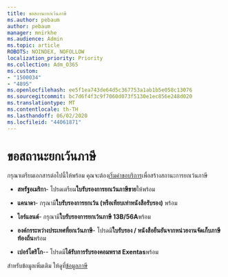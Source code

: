 ```yaml
---
title: ขอสถานะยกเว้นภาษี
ms.author: pebaum
author: pebaum
manager: mnirkhe
ms.audience: Admin
ms.topic: article
ROBOTS: NOINDEX, NOFOLLOW
localization_priority: Priority
ms.collection: Adm_O365
ms.custom:
- "1500034"
- "4895"
ms.openlocfilehash: ee5f1ea743de64d5c367753a1ab1b5e058c13076
ms.sourcegitcommit: bc7d6f4f3c9f7060d073f5130e1ec856e248d020
ms.translationtype: MT
ms.contentlocale: th-TH
ms.lasthandoff: 06/02/2020
ms.locfileid: "44061871"
---
```

# <a name="apply-for-tax-exempt-status"></a>ขอสถานะยกเว้นภาษี

กรุณาเตรียมเอกสารต่อไปนี้ให้พร้อม คุณจะต้อง[เริ่มคําขอบริการ](https://docs.microsoft.com/microsoft-365/admin/contact-support-for-business-products)เพื่อสร้างสถานะการยกเว้นภาษี

- **สหรัฐอเมริกา**- โปรดเตรียม**ใบรับรองการยกเว้นภาษีขาย**ให้พร้อม

- **แคนาดา**- กรุณามี**ใบรับรองการยกเว้น (หรือเทียบเท่าหนังสือรับรอง)** พร้อม

- **ไอร์แลนด์**- กรุณามี**ใบรับรองการยกเว้นภาษี 13B/56A**พร้อม

- **องค์กรระหว่างประเทศที่ยกเว้นภาษี**- โปรดมี**ใบรับรอง / หนังสือยืนยันจากหน่วยงานจัดเก็บภาษีท้องถิ่น**พร้อม

- **เปอร์โตริโก**-- โปรดมี**ได้รับการรับรองคอมพราส Exentas**พร้อม

สําหรับข้อมูลเพิ่มเติม ให้ดูที่[ข้อมูลภาษี](https://docs.microsoft.com/microsoft-365/commerce/billing-and-payments/tax-information)
